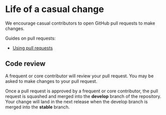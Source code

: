 # Life of a casual change

We encourage casual contributors to open GitHub pull requests to make changes.

Guides on pull requests:

- [Using pull requests](https://help.github.com/articles/using-pull-requests/)

## Code review

A frequent or core contributor will review your pull request. You may be asked to make changes to your pull request.

Once a pull request is approved by a frequent or core contributor, the pull request is squashed and merged into the **develop** branch of the repository. Your change will land in the next release when the develop branch is merged into the **stable** branch.

